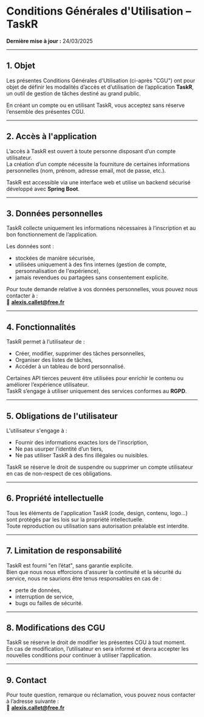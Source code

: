 # Conditions Générales d'Utilisation – TaskR

**Dernière mise à jour :** 24/03/2025

---

## 1. Objet

Les présentes Conditions Générales d'Utilisation (ci-après "CGU") ont pour objet de définir les modalités d’accès et d’utilisation de l’application **TaskR**, un outil de gestion de tâches destiné au grand public.

En créant un compte ou en utilisant TaskR, vous acceptez sans réserve l’ensemble des présentes CGU.

---

## 2. Accès à l'application

L’accès à TaskR est ouvert à toute personne disposant d’un compte utilisateur.  
La création d’un compte nécessite la fourniture de certaines informations personnelles (nom, prénom, adresse email, mot de passe, etc.).

TaskR est accessible via une interface web et utilise un backend sécurisé développé avec **Spring Boot**.

---

## 3. Données personnelles

TaskR collecte uniquement les informations nécessaires à l’inscription et au bon fonctionnement de l’application.

Les données sont :

- stockées de manière sécurisée,
- utilisées uniquement à des fins internes (gestion de compte, personnalisation de l'expérience),
- jamais revendues ou partagées sans consentement explicite.

Pour toute demande relative à vos données personnelles, vous pouvez nous contacter à :  
📧 **alexis.callet@free.fr**

---

## 4. Fonctionnalités

TaskR permet à l’utilisateur de :

- Créer, modifier, supprimer des tâches personnelles,
- Organiser des listes de tâches,
- Accéder à un tableau de bord personnalisé.

Certaines API tierces peuvent être utilisées pour enrichir le contenu ou améliorer l’expérience utilisateur.  
TaskR s’engage à utiliser uniquement des services conformes au **RGPD**.

---

## 5. Obligations de l'utilisateur

L'utilisateur s'engage à :

- Fournir des informations exactes lors de l’inscription,
- Ne pas usurper l’identité d’un tiers,
- Ne pas utiliser TaskR à des fins illégales ou nuisibles.

TaskR se réserve le droit de suspendre ou supprimer un compte utilisateur en cas de non-respect de ces obligations.

---

## 6. Propriété intellectuelle

Tous les éléments de l'application TaskR (code, design, contenu, logo...) sont protégés par les lois sur la propriété intellectuelle.  
Toute reproduction ou utilisation sans autorisation préalable est interdite.

---

## 7. Limitation de responsabilité

TaskR est fourni "en l’état", sans garantie explicite.  
Bien que nous nous efforcions d'assurer la continuité et la sécurité du service, nous ne saurions être tenus responsables en cas de :

- perte de données,
- interruption de service,
- bugs ou failles de sécurité.

---

## 8. Modifications des CGU

TaskR se réserve le droit de modifier les présentes CGU à tout moment.  
En cas de modification, l’utilisateur en sera informé et devra accepter les nouvelles conditions pour continuer à utiliser l’application.

---

## 9. Contact

Pour toute question, remarque ou réclamation, vous pouvez nous contacter à l’adresse suivante :  
📧 **alexis.callet@free.fr**

